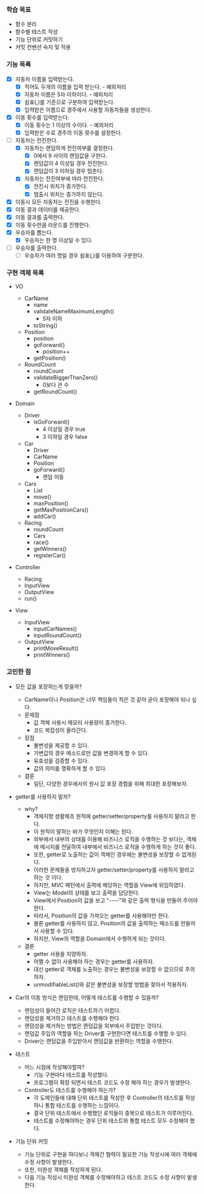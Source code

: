 ### 학습 목표
* 함수 분리
* 함수별 테스트 작성
* 기능 단위로 커밋하기
* 커밋 컨벤션 숙지 및 적용

### 기능 목록

- [x] 자동차 이름을 입력받는다.
  - [x] 적어도 두개의 이름을 입력 받는다. - 예외처리 
  - [x] 자동차 이름은 5자 이하이다. - 예외처리
  - [x] 쉽표(,)를 기준으로 구분하여 입력받는다.
  - [x] 입력받은 이름으로 경주에서 사용할 자동차들을 생성한다.
-[x] 이동 횟수를 입력받는다.
  -[x] 이동 횟수는 1 이상의 수이다. - 예외처리
  -[x] 입력받은 수로 경주의 이동 횟수를 설정한다. 
-[ ] 자동차는 전진한다.
  -[x] 자동차는 랜덤하게 전진여부를 결정한다. 
    -[x] 0에서 9 사이의 랜덤값을 구한다.
    -[x] 랜덤값이 4 이상일 경우 전진한다.
    -[x] 랜덤값이 3 이하일 경우 멈춘다.
  -[x] 자동차는 전진여부에 따라 전진한다.
    -[x] 전진시 위치가 증가한다.
    -[x] 멈출시 위치는 증가하지 않는다.
-[x] 이동시 모든 자동차는 전진을 수행한다.
-[x] 이동 결과 데이터를 제공한다.
-[x] 이동 결과를 출력한다.
-[x] 이동 횟수만큼 라운드를 진행한다.
-[x] 우승자를 뽑는다.
  -[x] 우승자는 한 명 이상일 수 있다.
-[ ] 우승자를 출력한다.
  -[ ] 우승자가 여러 명일 경우 쉼표(,)를 이용하여 구분한다.

### 구현 객체 목록

* VO
  * CarName
    * name
    * validateNameMaximumLength()
      * 5자 이하
    * toString()
  * Position
    * position
    * goForward()
      * position++
    * getPosition()
  * RoundCount
    * roundCount
    * validateBiggerThanZero()
      * 0보다 큰 수 
    * getRoundCount()

* Domain
  * Driver
    * isGoForward()
      * 4 이상일 경우 true
      * 3 이하일 경우 false
  * Car
    * Driver
    * CarName
    * Position
    * goForward()
      * 랜덤 이동
  * Cars
    * List<Car>
    * move()
    * maxPosition()
    * getMaxPositionCars()
    * addCar()
  * Racing
    * roundCount
    * Cars
    * race() 
    * getWinners()
    * registerCar()

* Controller
  * Racing
  * InputView
  * OutputView
  * run()

* View
  * InputView
    * inputCarNames()
    * inputRoundCount()
  * OutputView
    * printMoveResult()
    * printWinners()

### 고민한 점
* 모든 값을 포장하는게 맞을까?
  * CarName이나 Position은 너무 책임들이 적은 것 같아 굳이 포장해야 되나 싶다.
  * 문제점
    * 값 객체 사용시 메모리 사용량이 증가한다.
    * 코드 복잡성이 올라간다.
  * 장점
    * 불변성을 제공할 수 있다.
    * 가변값의 경우 메소드로만 값을 변경하게 할 수 있다.
    * 유효성을 검증할 수 있다.
    * 값의 의미를 명확하게 할 수 있다.
  * 결론
    * 일단, 다양한 경우에서의 원시 값 포장 경험을 위해 최대한 포장해보자.
    
* getter를 사용하지 말자?
  * why?
    * 객체지향 생활체조 원칙에 getter/setter/property를 사용하지 말라고 한다.
    * 이 원칙이 말하는 바가 무엇인지 이해는 된다.
    * 외부에서 내부의 상태를 이용해 비즈니스 로직을 수행하는 것 보다는, 객체에 메시지를 전달하여 내부에서 비즈니스 로직을 수행하게 하는 것이 좋다.
    * 또한, getter로 노출하는 값이 객체인 경우에는 불변성을 보장할 수 없게된다.
    * 이러한 문제들을 방지하고자 getter/setter/property를 사용하지 말라고 하는 것 이다. 
    * 하지만, MVC 패턴에서 출력에 해당하는 역할을 View에 위임하였다.
    * View는 Model의 상태를 보고 출력을 담당한다.
    * View에서 Position의 값을 보고 "----"와 같은 출력 형식을 만들어 주어야한다.
    * 따라서, Position의 값을 가져오는 getter를 사용해야만 한다.
    * 물론 getter를 사용하지 않고, Position의 값을 출력하는 메소드를 만들어서 사용할 수 있다.
    * 하지만, View의 역할을 Domain에서 수행하게 되는 것이다.
  * 결론
    * getter 사용을 지양하자.
    * 어쩔 수 없이 사용해야 하는 경우는 getter를 사용하자.
    * 대신 getter로 객체를 노출하는 경우는 불변성을 보장할 수 없으므로 주의하자.
    * unmodifiableList()와 같은 불변성을 보장할 방법을 찾아서 적용하자.

* Car의 이동 방식은 랜덤한데, 어떻게 테스트를 수행할 수 있을까?
  * 랜덤성이 들어간 로직은 테스트하기 어렵다.
  * 랜덤성을 제거하고 테스트를 수행해야 한다.
  * 랜덤성을 제거하는 방법은 랜덤값을 외부에서 주입받는 것이다.
  * 랜덤값 주입의 역할을 하는 Driver를 구현한다면 테스트를 수행할 수 있다.
  * Driver는 랜덤값을 주입받아서 랜덤값을 반환하는 역할을 수행한다.

* 테스트
  * 어느 시점에 작성해야할까?
    * 기능 구현마다 테스트를 작성했다.
    * 프로그램이 확장 되면서 테스트 코드도 수정 해야 하는 경우가 발생한다.
  * Controller도 테스트를 수행해야 하는가?
    * 각 도메인들에 대해 단위 테스트를 작성한 후 Controller의 테스트를 작성하니 통합 테스트를 수행하는 느낌이다.
    * 결국 단위 테스트에서 수행했던 로직들이 중복으로 테스트가 이루어진다.
    * 테스트를 수정해야하는 경우 단위 테스트와 통합 테스트 모두 수정해야 했다.

* 기능 단위 커밋
  * 기능 단위로 구현을 하다보니 객체간 협력이 필요한 기능 작성시에 여러 객체에 수정 사항이 발생한다.
  * 또한, 미완성 객체를 작성하게 된다.
  * 다음 기능 작성시 미완성 객체를 수정해야하고 테스트 코드도 수정 사항이 발생한다.